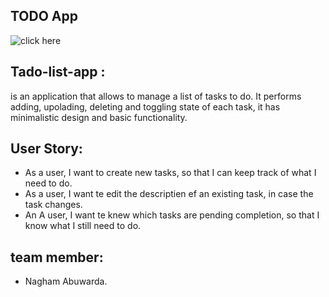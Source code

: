 ## TODO App
![click here](https://gsg-cf05.github.io/ToDo_App-Nagham-/)
## Tado-list-app :
is an application that allows to manage a list of tasks to do. It performs adding, upolading, deleting and
toggling state of each task, it has minimalistic design and basic functionality.
## User Story:
- As a user, I want to create new tasks, so that I can keep track of what I need to do.
- As a user, I want te edit the descriptien ef an existing task, in case the task changes.
- An A user, I want te knew which tasks are pending completion, so that I know what I still need to do.
## team member: 
- Nagham Abuwarda.

